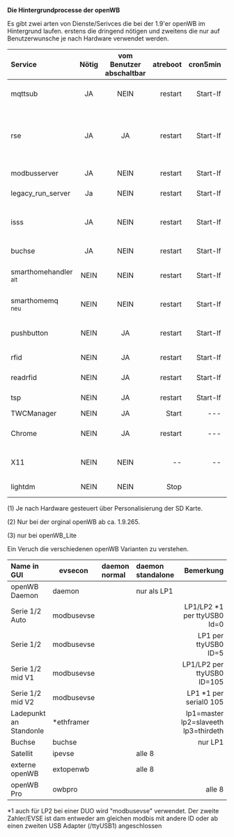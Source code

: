 **Die Hintergrundprocesse der openWB**

Es gibt zwei arten von Dienste/Serivces die bei der 1.9'er openWB im Hintergrund laufen.
erstens die dringend nötigen und zweitens die nur auf Benutzerwunsche je nach Hardware verwendet werden.


| Service | Nötig | vom Benutzer<br>abschaltbar  | atreboot | cron5min | Bemerkung |
|:------------------ |:---------------:|:----------------:|-------------------:|-------------------:|-------------------:|
| mqttsub | JA | NEIN | restart | Start-If | Empfängt MQTT Nachrichten |
| rse | JA | JA | restart | Start-If |  via openWB.conf<br>evtl. vom Netzbetreiber benötigt. Netzdientlich|
| modbusserver| JA | NEIN | restart | Start-If |KfW, Netzdientlich |
| legacy_run_server | Ja | NEIN | restart | Start-If | nicht bei openWB_Lite |
| isss| JA | NEIN| restart | Start-If | bei "nur Ladepunkt" (1) auch bei "Buchse" |
| buchse| JA | NEIN | restart | Start-If | im Normalmode |
| smarthomehandler<br><sub>alt</sub> | NEIN | NEIN | restart | Start-If | nur einer der beiden ist aktiv |
| smarthomemq<br><sub>neu</sub> | NEIN | NEIN | restart | Start-If | nur einer der beiden ist aktiv |
| pushbutton| NEIN| JA | restart | Start-If| Nur wenn Ladetaster vorhanden |
| rfid| NEIN| JA| restart | Start-If | je nach RFID Mode|
| readrfid| NEIN| JA| restart | Start-If | je nach RFID Mode |
| tsp| NEIN |JA | restart | Start-If | Versendet Events  (3)|
| TWCManager| NEIN| JA| Start | --- | 
| Chrome | NEIN| JA| restart | --- | nur wenn Display vorhanden |
| X11 | NEIN| NEIN | -- | -- | nur wenn Display vorhanden |
| lightdm | NEIN | NEIN | Stop | | Stop wenn kein Display |


(1) Je nach Hardware gesteuert über Personalisierung der SD Karte.

(2) Nur bei der orginal openWB ab ca. 1.9.265.

(3) nur bei openWB_Lite


Ein Veruch die verschiedenen openWB Varianten zu verstehen.

| Name in GUI| evsecon | daemon normal | daemon standalone |Bemerkung |
|:-------------|------|:-----------|:-----------|-------------------:|
|openWB Daemon| daemon |  |nur als LP1 |
|Serie 1/2 Auto | modbusevse| | | LP1/LP2 *1 per ttyUSB0 Id=0|
|Serie 1/2 | modbusevse| |  | LP1 per ttyUSB0 ID=5|
|Serie 1/2 mid V1| modbusevse| |  |LP1/LP2 per ttyUSB0 ID=105|
|Serie 1/2 mid V2| modbusevse| |  |LP1 *1 per serial0 105|
|Ladepunkt an Standonle|*ethframer|| |lp1=master lp2=slaveeth lp3=thirdeth|
|Buchse|buchse| || nur LP1 |
|Satellit|ipevse|| alle 8|
|externe openWB|extopenwb||alle 8|
|openWB Pro|owbpro|| | alle 8|

*1 auch für LP2 bei einer DUO wird "modbusevse" verwendet. Der zweite Zahler/EVSE ist dam entweder am gleichen modbis mit andere ID oder
ab einen zweiten USB Adapter (/ttyUSB1) angeschlossen




